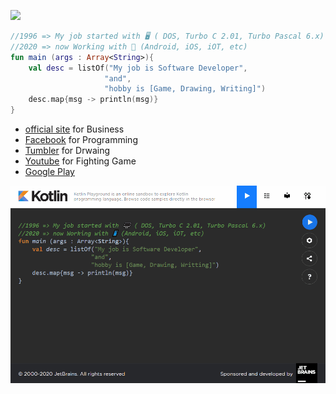 ![](http://vintageappmaker.com/wp-content/uploads/2015/03/cropped-logo.png)
~~~kotlin
//1996 => My job started with 🖥️ ( DOS, Turbo C 2.01, Turbo Pascal 6.x)
//2020 => now Working with 📱 (Android, iOS, iOT, etc)
fun main (args : Array<String>){
    val desc = listOf("My job is Software Developer", 
                     "and", 
                     "hobby is [Game, Drawing, Writing]")
    desc.map{msg -> println(msg)}
}
~~~

- [official site](https://vintageappmaker.com/) for Business
- [Facebook](https://www.facebook.com/VintageAppMaker/) for Programming
- [Tumbler](https://vintageappmaker.tumblr.com/) for Drwaing
- [Youtube](https://www.youtube.com/channel/UCBceBltbsm2ckxPOE-5O-0w/videos) for Fighting Game
- [Google Play](https://play.google.com/store/apps/developer?id=Vintage+appMaker)

![](https://raw.githubusercontent.com/VintageAppMaker/VintageAppMaker/master/intro.gif)
